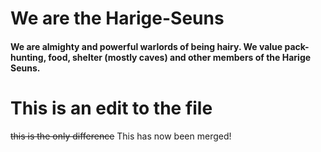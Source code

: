 # We are the Harige-Seuns

<!-- why is this invisible? -->

#### We are almighty and powerful warlords of being hairy. We value pack-hunting, food, shelter (mostly caves) and other members of the Harige Seuns.


This is an edit to the file 
=======
~~this is the only difference~~ This has now been merged!

